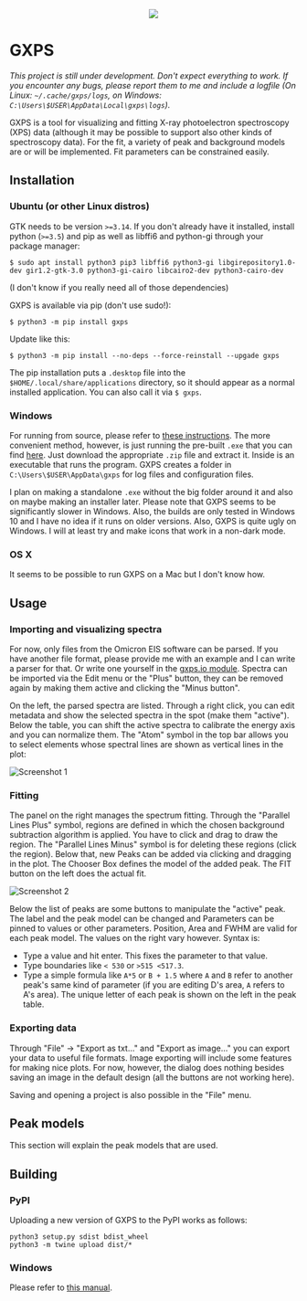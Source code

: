 <p align="center">
<img src="data/assets/icons/hicolor/128x128/gxps.png">
</p>

# GXPS

*This project is still under development. Don't expect everything to work. If you encounter any bugs, please report them to me and include a logfile (On Linux: `~/.cache/gxps/logs`, on Windows: `C:\Users\$USER\AppData\Local\gxps\logs`).*

GXPS is a tool for visualizing and fitting X-ray photoelectron spectroscopy (XPS) data (although it may be possible to support also other kinds of spectroscopy data). For the fit, a variety of peak and background models are or will be implemented. Fit parameters can be constrained easily.

## Installation
### Ubuntu (or other Linux distros)

GTK needs to be version `>=3.14`. If you don't already have it installed, install python (`>=3.5`) and pip as well as libffi6 and python-gi through your package manager:

```shell
$ sudo apt install python3 pip3 libffi6 python3-gi libgirepository1.0-dev gir1.2-gtk-3.0 python3-gi-cairo libcairo2-dev python3-cairo-dev
```

(I don't know if you really need all of those dependencies)

GXPS is available via pip (don't use sudo!):

```shell
$ python3 -m pip install gxps
```

Update like this:

```shell
$ python3 -m pip install --no-deps --force-reinstall --upgade gxps
```

The pip installation puts a `.desktop` file into the `$HOME/.local/share/applications` directory, so it should appear as a normal installed application. You can also call it via `$ gxps`.

### Windows

For running from source, please refer to [these instructions](build_win/README.md). The more convenient method, however, is just running the pre-built `.exe` that you can find [here](https://github.com/schachmett/gxps/releases/latest). Just download the appropriate `.zip` file and extract it. Inside is an executable that runs the program. GXPS creates a folder in `C:\Users\$USER\AppData\gxps` for log files and configuration files.

I plan on making a standalone `.exe` without the big folder around it and also on maybe making an installer later. Please note that GXPS seems to be significantly slower in Windows. Also, the builds are only tested in Windows 10 and I have no idea if it runs on older versions. Also, GXPS is quite ugly on Windows. I will at least try and make icons that work in a non-dark mode.

### OS X

It seems to be possible to run GXPS on a Mac but I don't know how.

## Usage

### Importing and visualizing spectra

For now, only files from the Omicron EIS software can be parsed. If you have another file format, please provide me with an example and I can write a parser for that. Or write one yourself in the [gxps.io module](gxps/io.py). Spectra can be imported via the Edit menu or the "Plus" button, they can be removed again by making them active and clicking the "Minus button".

On the left, the parsed spectra are listed. Through a right click, you can edit metadata and show the selected spectra in the spot (make them "active"). Below the table, you can shift the active spectra to calibrate the energy axis and you can normalize them. The "Atom" symbol in the top bar allows you to select elements whose spectral lines are shown as vertical lines in the plot:

![Screenshot 1](doc/preview_compare.png)

### Fitting

The panel on the right manages the spectrum fitting. Through the "Parallel Lines Plus" symbol, regions are defined in which the chosen background subtraction algorithm is applied. You have to click and drag to draw the region. The "Parallel Lines Minus" symbol is for deleting these regions (click the region). Below that, new Peaks can be added via clicking and dragging in the plot. The Chooser Box defines the model of the added peak. The FIT button on the left does the actual fit.

![Screenshot 2](doc/preview_fit.png)

Below the list of peaks are some buttons to manipulate the "active" peak. The label and the peak model can be changed and Parameters can be pinned to values or other parameters. Position, Area and FWHM are valid for each peak model. The values on the right vary however. Syntax is: 

* Type a value and hit enter. This fixes the parameter to that value.
* Type boundaries like `< 530` or `>515 <517.3`.
* Type a simple formula like `A*5` or `B + 1.5` where `A` and `B` refer to another peak's same kind of parameter (if you are editing D's area, `A` refers to A's area). The unique letter of each peak is shown on the left in the peak table.

### Exporting data

Through "File" → "Export as txt..." and "Export as image..." you can export your data to useful file formats. Image exporting will include some features for making nice plots. For now, however, the dialog does nothing besides saving an image in the default design (all the buttons are not working here).

Saving and opening a project is also possible in the "File" menu.


## Peak models

This section will explain the peak models that are used.


## Building

### PyPI

Uploading a new version of GXPS to the PyPI works as follows:

```shell
python3 setup.py sdist bdist_wheel
python3 -m twine upload dist/*
```

### Windows

Please refer to [this manual](build_win/README.md).